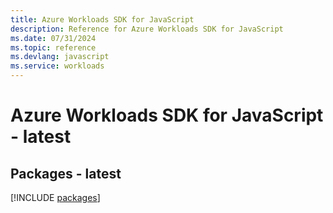 ```yaml
---
title: Azure Workloads SDK for JavaScript
description: Reference for Azure Workloads SDK for JavaScript
ms.date: 07/31/2024
ms.topic: reference
ms.devlang: javascript
ms.service: workloads
---
```

# Azure Workloads SDK for JavaScript - latest
## Packages - latest
[!INCLUDE [packages](workloads-index.md)]